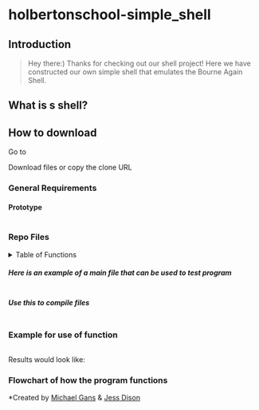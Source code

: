 # holbertonschool-simple_shell

## Introduction
> Hey there:) Thanks for checking out our shell project! Here we have constructed our own simple shell that emulates the Bourne Again Shell.

## What is s shell?

## How to download
Go to 

Download files or copy the clone URL

### General Requirements

#### Prototype
```
```
### Repo Files
<details><summary>Table of Functions</summary>
  
|Function|Prototype|
|----------|-----------|
|printf|`(This is the prototype)`|
</details>

##### Here is an example of a main file that can be used to test program
```
```
##### Use this to compile files
```
```

### Example for use of function
```
```
Results would look like:
>

### Flowchart of how the program functions

*Created by [Michael Gans](https://github.com/michaellgans) & [Jess Dison](https://github.com/jessasesh)

